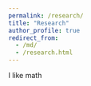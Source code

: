 ```yaml
---
permalink: /research/
title: "Research"
author_profile: true
redirect_from: 
  - /md/
  - /research.html
---
```



I like math
